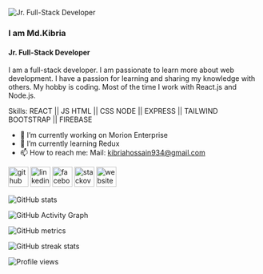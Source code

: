 ![Jr. Full-Stack Developer](https://avatars.githubusercontent.com/u/96879216?v=4)
### I am Md.Kibria
#### Jr. Full-Stack Developer

I am a full-stack developer. I am passionate to learn more about web development. I have a passion for learning and sharing my knowledge with others. My hobby is coding. Most of the time I work with React.js and Node.js. 

Skills:  REACT || JS HTML || CSS 
         NODE || EXPRESS || TAILWIND 
         BOOTSTRAP || FIREBASE

- 🔭 I’m currently working on Morion Enterprise 
- 🌱 I’m currently learning Redux 
- 📫 How to reach me: Mail: kibriahossain934@gmail.com 

[<img src='https://cdn.jsdelivr.net/npm/simple-icons@3.0.1/icons/github.svg' alt='github' height='40'>](https://github.com/Kibria934)  [<img src='https://cdn.jsdelivr.net/npm/simple-icons@3.0.1/icons/linkedin.svg' alt='linkedin' height='40'>](https://www.linkedin.com/in/Md.Kibria/)  [<img src='https://cdn.jsdelivr.net/npm/simple-icons@3.0.1/icons/facebook.svg' alt='facebook' height='40'>](https://www.facebook.com/Kibria )  [<img src='https://cdn.jsdelivr.net/npm/simple-icons@3.0.1/icons/stackoverflow.svg' alt='stackoverflow' height='40'>](https://stackoverflow.com/users/18383611)  [<img src='https://cdn.jsdelivr.net/npm/simple-icons@3.0.1/icons/icloud.svg' alt='website' height='40'>](kibria-portfolio.web.app)  

![GitHub stats](https://github-readme-stats.vercel.app/api?username=Kibria934&show_icons=true&count_private=true)  

![GitHub Activity Graph](https://activity-graph.herokuapp.com/graph?username=Kibria934)  

![GitHub metrics](https://metrics.lecoq.io/Kibria934)  

![GitHub streak stats](https://github-readme-streak-stats.herokuapp.com/?user=Kibria934)  

![Profile views](https://gpvc.arturio.dev/Kibria934)  
